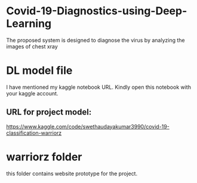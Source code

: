 # Covid-19-Diagnostics-using-Deep-Learning
The proposed system is designed to diagnose the virus by analyzing the images of chest xray


# DL model file
I have mentioned my kaggle notebook URL. Kindly open this notebook with your kaggle account.

## URL for project model:
https://www.kaggle.com/code/swethaudayakumar3990/covid-19-classification-warriorz

# warriorz folder

this folder contains website prototype for the project.
